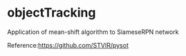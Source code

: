 # objectTracking

Application of mean-shift algorithm to SiameseRPN network

Reference:https://github.com/STVIR/pysot
